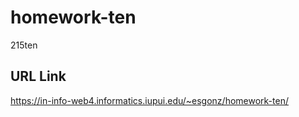 # homework-ten

215ten

## URL Link

https://in-info-web4.informatics.iupui.edu/~esgonz/homework-ten/
